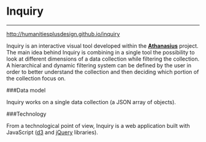 Inquiry
===
---

http://humanitiesplusdesign.github.io/inquiry  

Inquiry is an interactive visual tool developed within the [**Athanasius**](http://athanasius.stanford.edu) project. The main idea behind Inquiry is combining in a single tool the possibility to look at different dimensions of a data collection while filtering the collection. A hierarchical and dynamic filtering system can be defined by the user in order to better understand the collection and then deciding which portion of the collection focus on.


###Data model

Inquiry works on a single data collection (a JSON array of objects).

###Technology

From a technological point of view, Inquiry is a web application built with JavaScript ([d3](http://d3js.org/) and [jQuery](http://jquery.com/) libraries).

